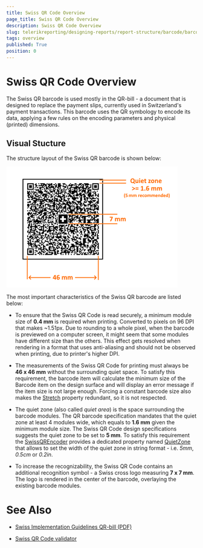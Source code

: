 ```yaml
---
title: Swiss QR Code Overview
page_title: Swiss QR Code Overview
description: Swiss QR Code Overview
slug: telerikreporting/designing-reports/report-structure/barcode/barcode-types/2d-barcodes/swiss-qr-code/overview
tags: overview
published: True
position: 0
---
```


# Swiss QR Code Overview

The Swiss QR barcode is used mostly in the QR-bill - a document that is designed to replace the payment slips, currently used in Switzerland's payment transactions. This barcode uses the QR symbology to encode its data, applying a few rules on the encoding parameters and physical (printed) dimensions. 

## Visual Stucture

The structure layout of the Swiss QR barcode is shown below: 

  ![barcode-swiss-qr-structure](images/Barcodes/barcode-swiss-qr-structure.png)

The most important characteristics of the Swiss QR barcode are listed below: 

* To ensure that the Swiss QR Code is read securely, a minimum module size of __0.4 mm__ is required when printing. Converted to pixels on 96 DPI that makes ~1.51px. Due to rounding to a whole pixel, when the barcode is previewed on a computer screen, it might seem that some modules have different size than the others. This effect gets resolved when rendering in a format that uses anti-aliasing and should not be observed when printing, due to printer's higher DPI. 

* The measurements of the Swiss QR Code for printing must always be __46 x 46 mm__ without the surrounding quiet space. To satisfy this requirement, the barcode item will calculate the minimum size of the Barcode item on the design surface and will display an error message if the item size is not large enough. Forcing a constant barcode size also makes the [Stretch](/reporting/api/Telerik.Reporting.Barcode#Telerik_Reporting_Barcode_Stretch) property redundant, so it is not respected. 

* The quiet zone (also called *quiet area*) is the space surrounding the barcode modules. The QR barcode specification mandates that the quiet zone at least 4 modules wide, which equals to __1.6 mm__ given the minimum module size. The Swiss QR Code design specifications suggests the quiet zone to be set to __5 mm__. To satisfy this requirement the [SwissQREncoder](/reporting/api/Telerik.Reporting.Barcodes.SwissQREncoder)  provides a dedicated property named [QuietZone](/reporting/api/Telerik.Reporting.Barcodes.SwissQREncoder#Telerik_Reporting_Barcodes_SwissQREncoder_QuietZone) that allows to set the width of the quiet zone in string format - i.e. *5mm*, *0.5cm* or *0.2in*. 

* To increase the recognizability, the Swiss QR Code contains an additional recognition symbol - a Swiss cross logo measuring __7 x 7 mm__. The logo is rendered in the center of the barcode, overlaying the existing barcode modules. 

# See Also

* [Swiss Implementation Guidelines QR-bill (PDF)](https://www.paymentstandards.ch/dam/downloads/ig-qr-bill-2019-en.pdf)

* [Swiss QR Code validator](https://www.swiss-qr-invoice.org/validator/)
